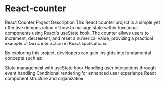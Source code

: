 # React-counter
React Counter Project
Description
This React counter project is a simple yet effective demonstration of how to manage state within functional components using React's useState hook. The counter allows users to increment, decrement, and reset a numerical value, providing a practical example of basic interaction in React applications.

By exploring this project, developers can gain insights into fundamental concepts such as:

State management with useState hook
Handling user interactions through event handling
Conditional rendering for enhanced user experience
React component structure and organization
